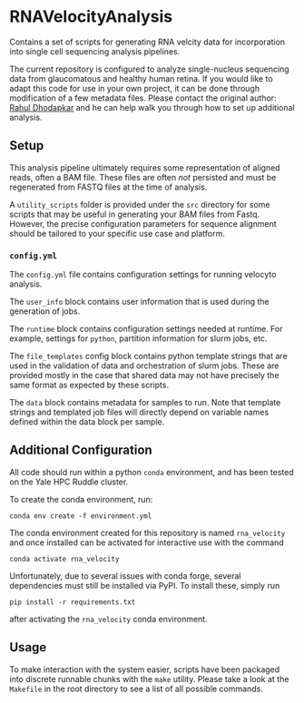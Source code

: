 # RNAVelocityAnalysis

Contains a set of scripts for generating RNA velcity data for incorporation
into single cell sequencing analysis pipelines.

The current repository is configured to analyze single-nucleus sequencing data
from glaucomatous and healthy human retina.  If you would like to adapt this
code for use in your own project, it can be done through modification of a few
metadata files.  Please contact the original author: 
[Rahul Dhodapkar](mailto:rahul.dhodapkar@yale.edu) and he can help walk you
through how to set up additional analysis.

## Setup
This analysis pipeline ultimately requires some representation of aligned
reads, often a BAM file.  These files are often *not* persisted and must
be regenerated from FASTQ files at the time of analysis.

A `utility_scripts` folder is provided under the `src` directory for some
scripts that may be useful in generating your BAM files from Fastq.  However,
the precise configuration parameters for sequence alignment should be
tailored to your specific use case and platform.

### `config.yml`
The `config.yml` file contains configuration settings for running velocyto
analysis.

The `user_info` block contains user information that is used during the
generation of jobs.

The `runtime` block contains configuration settings needed at runtime. For
example, settings for `python`, partition information for slurm jobs, etc.

The `file_templates` config block contains python template strings that are used
in the validation of data and orchestration of slurm jobs.  These are
provided mostly in the case that shared data may not have precisely the same
format as expected by these scripts.

The `data` block contains metadata for samples to run.  Note that template
strings and templated job files will directly depend on variable names
defined within the data block per sample.

## Additional Configuration
All code should run within a python `conda` environment, and has been tested
on the Yale HPC Ruddle cluster.

To create the conda environment, run:

    conda env create -f environment.yml

The conda environment created for this repository is named `rna_velocity`
and once installed can be activated for interactive use with the command

    conda activate rna_velocity

Unfortunately, due to several issues with conda forge, several dependencies
must still be installed via PyPI.  To install these, simply run

    pip install -r requirements.txt

after activating the `rna_velocity` conda environment.

## Usage
To make interaction with the system easier, scripts have been packaged
into discrete runnable chunks with the `make` utility.  Please take a look
at the `Makefile` in the root directory to see a list of all possible
commands.




